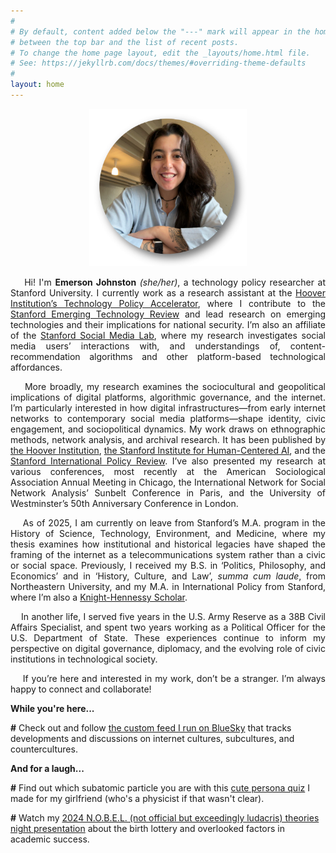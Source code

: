 ```yaml
---
#
# By default, content added below the "---" mark will appear in the home page
# between the top bar and the list of recent posts.
# To change the home page layout, edit the _layouts/home.html file.
# See: https://jekyllrb.com/docs/themes/#overriding-theme-defaults
#
layout: home
---
```


<p align="center" title="Emerson Johnston Headshot">
   <img src="/images/headshot.png" width="50%" />
</p>

<p style="text-align: justify;">
&nbsp;&nbsp;&nbsp;&nbsp;Hi! I'm <strong>Emerson Johnston</strong> <em>(she/her)</em>, a technology policy researcher at Stanford University. I currently work as a research assistant at the <a href = "https://www.hoover.org/research-teams/technology-policy-accelerator">Hoover Institution’s Technology Policy Accelerator</a>, where I contribute to the <a href= "https://setr.stanford.edu/">Stanford Emerging Technology Review</a> and lead research on emerging technologies and their implications for national security. I’m also an affiliate of the <a href="https://sml.stanford.edu/">Stanford Social Media Lab</a>, where my research investigates social media users’ interactions with, and understandings of, content-recommendation algorithms and other platform-based technological affordances.
</p>

<p style="text-align: justify;">
&nbsp;&nbsp;&nbsp;&nbsp;More broadly, my research examines the sociocultural and geopolitical implications of digital platforms, algorithmic governance, and the internet. I’m particularly interested in how digital infrastructures—from early internet networks to contemporary social media platforms—shape identity, civic engagement, and sociopolitical dynamics. My work draws on ethnographic methods, network analysis, and archival research. It has been published by <a href = "https://www.hoover.org/">the Hoover Institution</a>, <a href = "https://hai.stanford.edu/">the Stanford Institute for Human-Centered AI</a>, and the <a href="https://fsi.stanford.edu/sipr">Stanford International Policy Review</a>. I’ve also presented my research at various conferences, most recently at the American Sociological Association Annual Meeting in Chicago, the International Network for Social Network Analysis’ Sunbelt Conference in Paris, and the University of Westminster’s 50th Anniversary Conference in London.
</p>

<p style="text-align: justify;">
&nbsp;&nbsp;&nbsp;&nbsp;As of 2025, I am currently on leave from Stanford’s M.A. program in the History of Science, Technology, Environment, and Medicine, where my thesis examines how institutional and historical legacies have shaped the framing of the internet as a telecommunications system rather than a civic or social space. Previously, I received my B.S. in ‘Politics, Philosophy, and Economics’ and in ‘History, Culture, and Law’, <em>summa cum laude</em>, from Northeastern University, and my M.A. in International Policy from Stanford, where I’m also a <a href="https://knight-hennessy.stanford.edu/people/emerson-johnston">Knight-Hennessy Scholar</a>.
</p>

<p style="text-align: justify;">
&nbsp;&nbsp;&nbsp;&nbsp;In another life, I served five years in the U.S. Army Reserve as a 38B Civil Affairs Specialist, and spent two years working as a Political Officer for the U.S. Department of State. These experiences continue to inform my perspective on digital governance, diplomacy, and the evolving role of civic institutions in technological society.
</p>

<p style="text-align: justify;">
&nbsp;&nbsp;&nbsp;&nbsp;If you’re here and interested in my work, don’t be a stranger. I’m always happy to connect and collaborate!
</p>

<p><strong>While you're here...</strong></p>   
<!--
<p> <strong>#</strong> Check out <a href="https://usenet.evjohnston.com/index.html">an interactive version</a> of my ongoing masters thesis work </p>
-->
<p> <strong>#</strong> Check out and follow <a href="https://bsky.app/profile/idenarch.bsky.social/feed/internetculture">the custom feed I run on BlueSky</a> that tracks developments and discussions on internet cultures, subcultures, and countercultures.</p>

<p><strong>And for a laugh...</strong></p>   

<p> <strong>#</strong> Find out which subatomic particle you are with this <a href="http://particlepersona.emersonjohnston.org/">cute persona quiz</a> I made for my girlfriend (who's a physicist if that wasn't clear). </p>
<p> <strong>#</strong> Watch my <a href="https://www.youtube.com/watch?v=nwY5JI-0pmo&list=PPSV">2024 N.O.B.E.L. (not official but exceedingly ludacris) theories night presentation</a> about the birth lottery and overlooked factors in academic success.</p>
